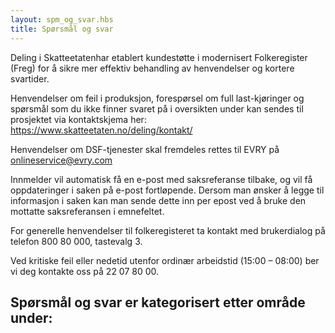 ```yaml
---
layout: spm_og_svar.hbs
title: Spørsmål og svar
---
```


Deling i Skatteetatenhar etablert kundestøtte i modernisert Folkeregister (Freg) for å sikre mer effektiv behandling av henvendelser og kortere svartider. 

Henvendelser om feil i produksjon, forespørsel om full last-kjøringer og spørsmål som du ikke finner svaret på i oversikten under kan sendes til prosjektet via kontaktskjema her: https://www.skatteetaten.no/deling/kontakt/

Henvendelser om DSF-tjenester skal fremdeles rettes til EVRY på onlineservice@evry.com

Innmelder vil automatisk få en e-post med saksreferanse tilbake, og vil få oppdateringer i saken på e-post fortløpende. Dersom man ønsker å legge til informasjon i saken kan man sende dette inn per epost ved å bruke den mottatte saksreferansen i emnefeltet. 

For generelle henvendelser til folkeregisteret ta kontakt med brukerdialog på telefon 800 80 000, tastevalg 3.

Ved kritiske feil eller nedetid utenfor ordinær arbeidstid (15:00 – 08:00) ber vi deg kontakte oss på 22 07 80 00.
 

## Spørsmål og svar er kategorisert etter område under:


